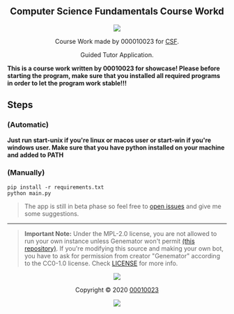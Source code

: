 <h2 align="center">Computer Science Fundamentals Course Workd</h2>

<p align="center"><a href="https://github.com/00010023/csf.coursework/actions"><img src="https://github.com/00010023/csf.coursework/workflows/Python%20Application%20%7C%20Test%20CI/badge.svg?branch=main"/></a></p>

<p align="center"> Course Work made by 000010023 for <a href="https://intranet.wiut.uz/UserModuleMaterials/SingleModuleView?moduleId=559&linkStatus=0" target="_blank">CSF</a>.</p>

<p align="center">Guided Tutor Application.</p>

**This is a course work written by 00010023 for showcase! Please before starting the program,
make sure that you installed all required programs in order to let the program work stable!!!**

## Steps 

### (Automatic)

**Just run start-unix if you're linux or macos user or start-win if you're windows user. Make sure that
you have python installed on your machine and added to PATH**

### (Manually)

```shell script
pip install -r requirements.txt
python main.py
```

> The app is still in beta phase so feel free to
> [open issues](https://github.com/00010023/csf.coursework/issues/new) and give me some
> suggestions.

---

> **Important Note:** Under the MPL-2.0 license, you are not allowed to run your
> own instance unless Genemator won't permit
> [(this repository)](https://github.com/00010023/csf.coursework). If you're modifying this
> source and making your own bot, you have to ask for permission from creator
> "Genemator" according to the CC0-1.0 license. Check [LICENSE](license) for
> more info.

<p align="center"><img src="https://raw.githubusercontent.com/arcticicestudio/nord-docs/develop/assets/images/nord/repository-footer-separator.svg?sanitize=true" /></p>

<p align="center">Copyright &copy; 2020 <a href="https://github.com/00010023/" target="_blank">00010023</a></p>

<p align="center"><a href="https://github.com/00010023/csf.coursework/blob/master/LICENSE"><img src="https://img.shields.io/static/v1.svg?style=flat-square&label=License&message=MPL-2.0&logoColor=eceff4&logo=github&colorA=4c566a&colorB=88c0d0"/></a></p>

